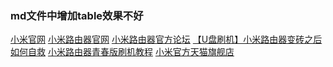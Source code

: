 
### md文件中增加table效果不好
<tr><td><a href="http://www.mi.com" target="_blank">小米官网</a></td></tr>
<tr><td><a href="http://www1.miwifi.com" target="_blank">小米路由器官网</a></td></tr>
<tr><td><a href="http://bbs.xiaomi.cn/f-354" target="_blank">小米路由器官方论坛</a></td></tr>
<tr><td><a href="http://bbs.xiaomi.cn/t-11600650" target="_blank">【U盘刷机】小米路由器变砖之后如何自救</a></td></tr>
<tr><td><a href="http://bbs.xiaomi.cn/t-11614239" target="_blank">小米路由器青春版刷机教程</a></td></tr>
<tr><td><a href="https://xiaomi.tmall.com/" target="_blank">小米官方天猫旗舰店</a></td></tr>  
</table>
